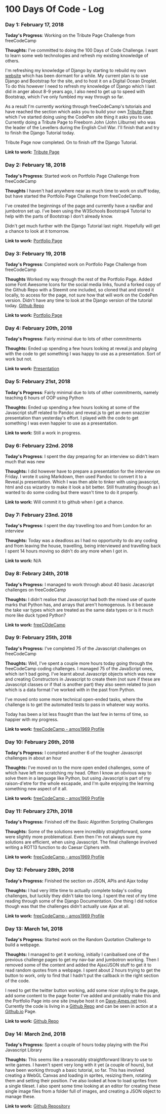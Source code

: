 # 100 Days Of Code - Log

### Day 1: February 17, 2018 
**Today's Progress**: Working on the Tribute Page Challenge from freeCodeCamp

**Thoughts:** I've committed to doing the 100 Days of Code Challenge. I want to learn some web technologies and refresh
my existing knowledge of others.

I'm refreshing my knowledge of Django by starting to rebuild my own [website](http://dave-ames.net) which has been
dormant for a while. My current plan is to use Django and Bootstrap for the site, and to host it on a Digital Ocean
Droplet. To do this however I need to refresh my knowledge of Django which I last did in anger about 8-9 years ago, I
also need to get up to speed with Bootstrap, which I've only fumbled my way through so far.

As a result I'm currently working through freeCodeCamp's tutorials and have reached the section which asks you to build
your own [Tribute Page](https://www.freecodecamp.org/challenges/build-a-tribute-page) which I've started doing using the
CodePen site thing it asks you to use. Currently doing a Tribute Page to Freeborn John (John Lilburne) who was the
leader of the Levellers during the English Civil War. I'll finish that and try to finish the Django Tutorial today.

Tribute Page now completed. On to finish off the Django Tutorial.

**Link to work:** [Tribute Page](https://codepen.io/amos1969/full/xYPqPo/)

### Day 2: February 18, 2018
**Today's Progress**: Started work on Portfolio Page Challenge from freeCodeCamp

**Thoughts** I haven't had anywhere near as much time to work on stuff today, but have started the Portfolio Page
Challenge from freeCodeCamp.

I've created the beginnings of the page and currently have a navBar and jumbotron set up. I've been using the W3Schools
Bootstrap4 Tutorial to help with the parts of Bootstrap I don't already know.

Didn't get much further with the Django Tutorial last night. Hopefully will get a chance to look at it tomorrow.

**Link to work:** [Portfolio Page](https://github.com/amos1969/portfolio)

### Day 3: February 19, 2018
**Today's Progress**: Completed work on Portfolio Page Challenge from freeCodeCamp

**Thoughts** Worked my way through the rest of the Portfolio Page. Added some Font Awesome Icons for the social media
  links, found a forked copy of the Github Repo with a Steemit one included, so cloned that and stored it locally, to
  access for the page, not sure how that will work on the CodePen version. Didn't have any time to look at the Django
  version of the tutorial today. [Github Repo](https://github.com/amos1969/portfolio)

**Link to work:** [Portfolio Page](https://codepen.io/amos1969/full/EQExKV/)

### Day 4: February 20th, 2018
**Today's Progress**: Fairly minimal due to lots of other commitments

**Thoughts:** Ended up spending a few hours looking at reveal.js and playing with the code to get something I was happy
to use as a presentation. Sort of work but not.

**Link to work:** [Presentation](http://dave-ames.net/presentation/)


### Day 5: February 21st, 2018
**Today's Progress**: Fairly minimal due to lots of other commitments, namely teaching 6 hours of OOP using Python

**Thoughts:** Ended up spending a few hours looking at some of the Javascript stuff related to Pandoc and reveal.js to
get an even snazzier presentation than yesterday's effort. I played with the code to get something I was even happier to
use as a presentation.

**Link to work:** Still a work in progress.

### Day 6: February 22nd. 2018
**Today's Progress**: I spent the day preparing for an interview so didn't learn much that was new

**Thoughts:** I did however have to prepare a presentation for the interview on Friday. I wrote it using Markdown, then
used Pandoc to convert it to a Reveal.js presentation. Which I was then able to tinker with using javascript, html and
css wizardry to make it look a bit better. Still frustrating though as I wanted to do some coding but there wasn't time
to do it properly.
  

**Link to work:** Will commit it to github when I get a chance.

### Day 7: February 23nd. 2018
**Today's Progress**: I spent the day travelling too and from London for an interview

**Thoughts:** Today was a deadloss as I had no opportunity to do any coding and from leaving the house, travelling,
being interviewed and travelling back I spent 14 hours moving so didn't do any more when I got in.  

**Link to work:** N/A

### Day 8: Febrary 24th, 2018
**Today's Progress:** I managed to work through about 40 basic Jacascript challenges on freeCodeCamp

**Thoughts:** I didn't realise that Javascript had both the mixed use of quote marks that Python has, and arrays that
aren't homogenous. Is it because the take var types which are treated as the same data types or is it much more like
duck typed Python?

**Link to work:** [freeCOdeCamp](https://www.freecodecamp.org/amos1969)

### Day 9: February 25th, 2018
**Today's Progress:** I've completed 75 of the Javascript challenges on freeCodeCamp

**Thoughts:** Well, I've spent a couple more hours today going through the freeCodeCamp coding challenges. I managed 75
of the JavaScript ones, which isn't bad going. I've learnt about Javascript objects which was new and creating
Constructors in Javascript to create them (not sure if these are Javascript classes or if that is another part) they
also seem related to json which is a data format I've worked with in the past from Python. 

I've moved onto some more technical open-ended tasks, where the challenge is to get the automated tests to pass in
whatever way works. 

Today has been a lot less fraught than the last few in terms of time, so happier with my progress.

**Link to work:** [freeCodeCamp - amos1969 Profile](https://www.freecodecamp.org/amos1969)

### Day 10: February 26th, 2018
**Today's Progress:** I completed another 6 of the tougher Javascript challenges in about an hour

**Thoughts:** I've moved on to the more open ended challenges, some of which have left me scratching my head. Often
I know an obvious way to solve them in a language like Python, but using Javascript is part of my raison-d'etre for the
whole escapade, and I'm quite enjoying the learning something new aspect of it all.

**Link to work:** [freeCodeCamp - amos1969 Profile](https://www.freecodecamp.org/amos1969)

### Day 11: February 27th, 2018
**Today's Progress:** Finished off the Basic Algorithm Scripting Challenges

**Thoughts:** Some of the solutions were incredibly straightforward, some were slightly more problematical. Even then
I'm not always sure my solutions are efficient, when using Javascript. The final challenge involved writing a ROT13
function to do Caesar Ciphers with.

**Link to work:** [freeCodeCamp - amos1969 Profile](https://www.freecodecamp.org/amos1969)

### Day 12: February 28th, 2018
**Today's Progress:** Finished the section on JSON, APIs and Ajax today

**Thoughts:** I had very little time to actually complete today's coding challenges, but luckily they didn't take too
long. I spent the rest of my time reading through some of the Django Documentation. One thing I did notice though was
that the challenges didn't actually use Ajax at all.

**Link to work:** [freeCodeCamp - amos1969 Profile](https://www.freecodecamp.org/amos1969)


### Day 13: March 1st, 2018
**Today's Progress:** Started work on the Random Quotation Challenge to build a webpage.

**Thoughts:** I managed to get it working, initially I canibalised one of the previous challenge pages to get my nav-bar
and jumbotron working. Then I removed some of the content and added the Ajax/JSON stuff to get it to read random quotes
from a webpage. I spent about 2 hours trying to get the button to work, only to find that I hadn't put the callback in
the right section of the code.

I need to get the twitter button working, add some nicer styling to the page, add some content to the page footer I've
added and probably make this and the Portfolio Page into one site (maybe host it on
[Dave-Ames.net](http://dave-ames.net/) too). Currently the code is living in a
[Github Repo](https://github.com/amos1969/random-quotes) and can be seen in action at a
[Github.io](https://amos1969.github.io/random-quotes/) Page.

**Link to work:** [Github Repo](https://github.com/amos1969/random-quotes)

### Day 14: March 2nd, 2018
**Today's Progress:** Spent a couple of hours today playing with the Pixi Javascript Library

**Thoughts:** This seems like a reasonably straightforward library to use to write games. I haven't spent very long with
it yet (a couple of hours), but have been working through a basic tutorial, so far. This has involved creating a WebGL
Canvas and loading in sprites, resizing them, rotating them and setting their position. I've also looked at how to load
sprites from a single tileset. I also spent some time looking at an editor for creating these single image files from a
folder full of images, and creating a JSON object to manage these. 


**Link to work:** [Github Repository](https://github.com/amos1969/pixie-ships)


